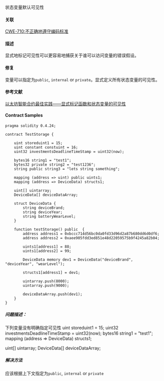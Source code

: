 状态变量默认可见性

#### 关联
[CWE-710:不正确地遵守编码标准](https://cwe.mitre.org/data/definitions/710.html)

#### 描述
显式地标记可见性可以更容易地捕获关于谁可以访问变量的错误假设。

#### 修复
变量可以指定为`public`, `internal` or `private`。显式定义所有状态变量的可见性。

#### 参考文献
[以太坊智能合约最佳实践——显式标记函数和状态变量的可见性](https://consensys.github.io/smart-contract-best-practices/recommendations/#explicitly-mark-visibility-in-functions-and-state-variables)

#### Contract Samples
```
pragma solidity 0.4.24;

contract TestStorage {

    uint storeduint1 = 15;
    uint constant constuint = 16;
    uint32 investmentsDeadlineTimeStamp = uint32(now); 

    bytes16 string1 = "test1"; 
    bytes32 private string2 = "test1236"; 
    string public string3 = "lets string something"; 

    mapping (address => uint) public uints1; 
    mapping (address => DeviceData) structs1; 

    uint[] uintarray; 
    DeviceData[] deviceDataArray; 

    struct DeviceData {
        string deviceBrand;
        string deviceYear;
        string batteryWearLevel;
    }

    function testStorage() public  {
        address address1 = 0xbccc714d56bc0da0fd33d96d2a87b680dd6d0df6;
        address address2 = 0xaee905fdd3ed851e48d22059575b9f4245a82b04;

        uints1[address1] = 88;
        uints1[address2] = 99;

        DeviceData memory dev1 = DeviceData("deviceBrand", "deviceYear", "wearLevel");

        structs1[address1] = dev1;

        uintarray.push(8000);
        uintarray.push(9000);

        deviceDataArray.push(dev1);
    }
}
```
##### 问题描述：
下列变量没有明确指定可见性
uint storeduint1 = 15;
uint32 investmentsDeadlineTimeStamp = uint32(now); 
bytes16 string1 = "test1";
mapping (address => DeviceData) structs1; 

uint[] uintarray; 
DeviceData[] deviceDataArray; 

##### 解决方法
应该根据上下文指定为`public`, `internal` or `private`